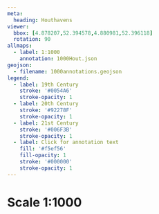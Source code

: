```yaml
---
meta:
  heading: Houthavens
viewer:
  bbox: [4.878207,52.394578,4.880981,52.396118]
  rotation: 90
allmaps:
  - label: 1:1000
    annotation: 1000Hout.json
geojson:
  - filename: 1000annotations.geojson
legend:
  - label: 19th Century
    stroke: '#0054A6'
    stroke-opacity: 1
  - label: 20th Century
    stroke: '#92278F'
    stroke-opacity: 1
  - label: 21st Century
    stroke: '#006F3B'
    stroke-opacity: 1
  - label: Click for annotation text
    fill: '#f5ef56'
    fill-opacity: 1
    stroke: '#000000'
    stroke-opacity: 1
---
```

# Scale 1:1000